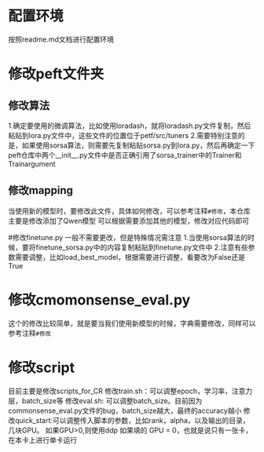 # 配置环境
按照readme.md文档进行配置环境

# 修改peft文件夹
## 修改算法
1.确定要使用的微调算法，比如使用loradash，就将loradash.py文件复制，然后粘贴到lora.py文件中，这些文件的位置位于petf/src/tuners
2.需要特别注意的是，如果使用sorsa算法，则需要先复制粘贴sorsa.py到lora.py，然后再确定一下peft仓库中两个__init__.py文件中是否正确引用了sorsa_trainer中的Trainer和Trainargument
## 修改mapping
当使用新的模型时，要修改此文件，具体如何修改，可以参考注释`#修改`，本仓库主要是修改添加了Qwen模型
可以根据需要添加其他的模型，修改对应代码即可

#修改finetune.py
一般不需要更改，但是特殊情况需注意
1.当使用sorsa算法的时候，要将finetune_sorsa.py中的内容复制粘贴到finetune.py文件中
2.注意有些参数需要调整，比如load_best_model，根据需要进行调整，看要改为False还是True

# 修改cmomonsense_eval.py
这个的修改比较简单，就是要当我们使用新模型的时候，字典需要修改，同样可以参考注释`#修改`

# 修改script
目前主要是修改scripts_for_CR
修改train.sh：可以调整epoch，学习率，注意力层，batch_size等
修改eval.sh: 可以调整batch_size。目前因为commonsense_eval.py文件的bug，batch_size越大，最终的accuracy越小
修改quick_start:可以调整传入脚本的参数，比如rank，alpha，以及输出的目录，几块GPU。
如果GPU>0,则使用ddp
如果填的 GPU = 0，也就是说只有一张卡，在本卡上进行单卡运行
